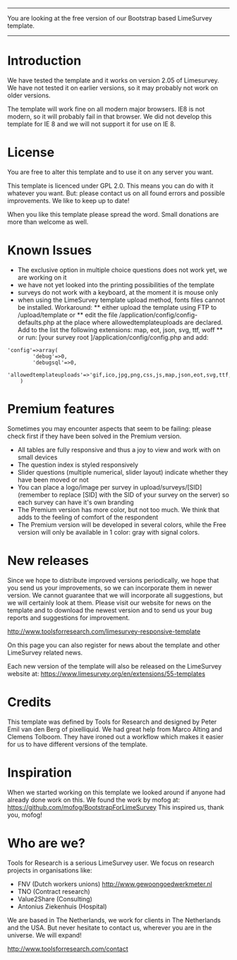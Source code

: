***************************************************

You are looking at the free version of our Bootstrap based LimeSurvey template. 

***************************************************

# Introduction
We have tested the template and it works on version 2.05 of Limesurvey. We have not tested it on earlier versions, so it may probably not work on older versions.

The template will work fine on all modern major browsers. IE8 is not modern, so it will probably fail in that browser. We did not develop this template for IE 8 and we will not support it for use on IE 8.

# License
You are free to alter this template and to use it on any server you want. 

This template is licenced under GPL 2.0. This means you can do with it whatever you want. But: please contact us on all found errors and possible improvements. We like to keep up to date!

When you like this template please spread the word. Small donations are more than welcome as well.

# Known Issues
* The exclusive option in multiple choice questions does not work yet, we are working on it
* we have not yet looked into the printing possibilities of the template
* surveys do not work with a keyboard, at the moment it is mouse only
* when using the LimeSurvey template upload method, fonts files cannot be installed. Workaround:
** either upload the template using FTP to /upload/template or 
** edit the file /application/config/config-defaults.php at the place where allowedtemplateuploads are declared. Add to the list the following extensions: map, eot, json, svg, ttf, woff
** or run: [your survey root ]/application/config/config.php and add:  
```
'config'=>array(
        'debug'=>0,
        'debugsql'=>0,
        'allowedtemplateuploads'=>'gif,ico,jpg,png,css,js,map,json,eot,svg,ttf,woff',
    )
```

# Premium features
Sometimes you may encounter aspects that seem to be failing: please check first if they have been solved in the Premium version.
* All tables are fully responsive and thus a joy to view and work with on small devices
* The question index is styled responsively
* Slider questions (multiple numerical, slider layout) indicate whether they have been moved or not
* You can place a logo/image per survey in upload/surveys/[SID] (remember to replace [SID] with the SID of your survey on the server) so each survey can have it's own branding
* The Premium version has more color, but not too much. We think that adds to the feeling of comfort of the respondent
* The Premium version will be developed in several colors, while the Free version will only be available in 1 color: gray with signal colors.

# New releases
Since we hope to distribute improved versions periodically, we hope that you send us your improvements, so we can incorporate them in newer version. We cannot guarantee that we will incorporate all suggestions, but we will certainly look at them. Please visit our website for news on the template and to download the newest version and to send us your bug reports and suggestions for improvement.

http://www.toolsforresearch.com/limesurvey-responsive-template

On this page you can also register for news about the template and other LimeSurvey related news.

Each new version of the template will also be released on the LimeSurvey website at: 
https://www.limesurvey.org/en/extensions/55-templates

# Credits
This template was defined by Tools for Research and designed by Peter Emil van den Berg of pixelliquid. We had great help from Marco Alting and Clemens Tolboom. They have ironed out a workflow which makes it easier for us to have different versions of the template.

# Inspiration
When we started working on this template we looked around if anyone had already done work on this. We found the work by mofog at: https://github.com/mofog/BootstrapForLimeSurvey This inspired us, thank you, mofog!

# Who are we?
Tools for Research is a serious LimeSurvey user. We focus on research projects in organisations like:
* FNV (Dutch workers unions) http://www.gewoongoedwerkmeter.nl
* TNO (Contract research) 
* Value2Share (Consulting)
* Antonius Ziekenhuis (Hospital)

We are based in The Netherlands, we work for clients in The Netherlands and the USA. But never hesitate to contact us, wherever you are in the universe. We will expand!

http://www.toolsforresearch.com/contact